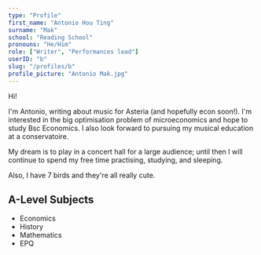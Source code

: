 ```yaml
---
type: "Profile"
first_name: "Antonio Hou Ting"
surname: "Mak"
school: "Reading School"
pronouns: "He/Him"
role: ["Writer", "Performances lead"]
userID: "b"
slug: "/profiles/b"
profile_picture: "Antonio Mak.jpg"
---
```


Hi! 

I'm Antonio, writing about music for Asteria (and hopefully econ soon!). I'm interested in the big optimisation problem of microeconomics and hope to study Bsc Economics. I also look forward to pursuing my musical education at a conservatoire. 

My dream is to play in a concert hall for a large audience; until then I will continue to spend my free time practising, studying, and sleeping. 

Also, I have 7 birds and they're all really cute.

## A-Level Subjects

- Economics
- History
- Mathematics
- EPQ
    